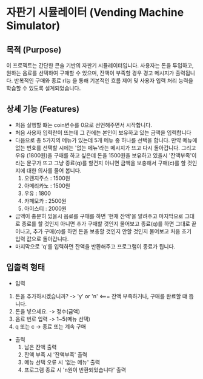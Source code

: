 # 자판기 시뮬레이터 (Vending Machine Simulator)

## 목적 (Purpose) 
이 프로젝트는 간단한 콘솔 기반의 자판기 시뮬레이터입니다. 사용자는 돈을 투입하고, 원하는 음료를 선택하여 구매할 수 있으며, 잔액이 부족할 경우 경고 메시지가 출력됩니다. 반복적인 구매와 종료 rl능   을 통해 기본적인 흐름 제어 및 사용자 입력 처리 능력을 학습할 수 있도록 설계되었습니다.

## 상세 기능 (Features)
 - 처음 실행할 떄는 coin변수를 0으로 선언해주면서 시작합니다.
 - 처음 사용자 입력란이 뜨는데 그 칸에는 본인이 보유하고 있는 금액을 입력합니다
 - 다음으로 총 5가지의 메뉴가 있는데 5개 메뉴 중 하나를 선택을 합니다. 만약 메뉴에 없는 번호를 선택할 시에는 '없는 메뉴'라는 메시지가 뜨고 다시 돌아갑니다. 그리고 우유 (1800원)을 구매를 하고 싶은데 돈을 1500원을 보유하고 있을시 '잔액부족'이라는 문구가 뜨고 그냥 종료(q)를 할건지 아니면 금액을 보충해서 구매(c)를 할 것인지에 대한 의사를 물어 봅니다.
     1. 오렌지주스 : 1500원
     2. 아메리카노 : 1500원
     3. 우유 : 1800
     4. 카페모카 : 2500원
     5. 아이스티 : 2000원
 - 금액이 충분히 있을시 음료를 구매를 하면 '현재 잔액'을 알려주고 마지막으로 그대로 종료를 할 것인지 아니면 추가 구매할 것인지 물어보고 종료(q)를 하면 그대로 끝이나고, 추가 구매(c)를 하면 돈을 보충할 것인지 안할 것인지 물어보고 처음 초기 입력 값으로 돌아갑니다.
 - 마지막으로 'q'를 입력하면 잔액을 반환해주고 프로그램이 종료가 됩니다.

## 입출력 형태
 - 입력
  1. 돈을 추가하시겠습니까? -> 'y' or 'n' <=== 잔액 부족하거나, 구매를 완료할 떄 뜹니다.
  2. 돈을 넣으세요. -> 정수(금액)
  3. 음료 번로 입력 -> 1~5(메뉴 선택)
  4. q 또는 c -> 종료 또는 계속 구매
- 출력
  1. 남은 잔액 출력
  2. 잔액 부족 시 '잔액부족' 출력
  3. 메뉴 선택 오류 시 '없는 메뉴' 출력
  4. 프로그램 종료 시 'n원이 반환되었습니다' 출력
